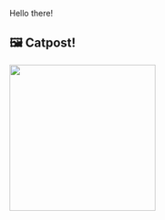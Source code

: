 Hello there!



## 🖼️ Catpost!

<sub>
    <img src="https://cdn2.thecatapi.com/images/7di.jpg" height="256">
</sub>


